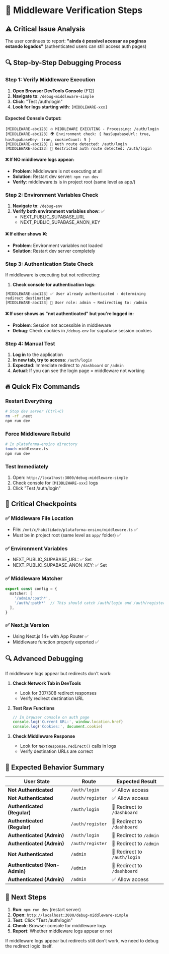 # 🔧 Middleware Verification Steps

## ⚠️ Critical Issue Analysis

The user continues to report: **"ainda é possivel acessar as paginas estando logados"** (authenticated users can still access auth pages)

## 🔍 Step-by-Step Debugging Process

### Step 1: Verify Middleware Execution
1. **Open Browser DevTools Console** (F12)
2. **Navigate to**: `/debug-middleware-simple`
3. **Click**: "Test /auth/login"
4. **Look for logs starting with**: `[MIDDLEWARE-xxx]`

#### Expected Console Output:
```
[MIDDLEWARE-abc123] 🔥 MIDDLEWARE EXECUTING - Processing: /auth/login
[MIDDLEWARE-abc123] 🌍 Environment check: { hasSupabaseUrl: true, hasSupabaseKey: true, cookieCount: 5 }
[MIDDLEWARE-abc123] 🔐 Auth route detected: /auth/login
[MIDDLEWARE-abc123] 🚫 Restricted auth route detected: /auth/login
```

#### ❌ If NO middleware logs appear:
- **Problem**: Middleware is not executing at all
- **Solution**: Restart dev server: `npm run dev`
- **Verify**: middleware.ts is in project root (same level as app/)

### Step 2: Environment Variables Check
1. **Navigate to**: `/debug-env`
2. **Verify both environment variables show**: ✅
   - NEXT_PUBLIC_SUPABASE_URL
   - NEXT_PUBLIC_SUPABASE_ANON_KEY

#### ❌ If either shows ❌:
- **Problem**: Environment variables not loaded
- **Solution**: Restart dev server completely

### Step 3: Authentication State Check
If middleware is executing but not redirecting:

1. **Check console for authentication logs**:
```
[MIDDLEWARE-abc123] ✅ User already authenticated - determining redirect destination
[MIDDLEWARE-abc123] 🎯 User role: admin → Redirecting to: /admin
```

#### ❌ If user shows as "not authenticated" but you're logged in:
- **Problem**: Session not accessible in middleware
- **Debug**: Check cookies in `/debug-env` for supabase session cookies

### Step 4: Manual Test
1. **Log in** to the application
2. **In new tab, try to access**: `/auth/login`
3. **Expected**: Immediate redirect to `/dashboard` or `/admin`
4. **Actual**: If you can see the login page = middleware not working

## 🔥 Quick Fix Commands

### Restart Everything
```bash
# Stop dev server (Ctrl+C)
rm -rf .next
npm run dev
```

### Force Middleware Rebuild
```bash
# In plataforma-ensino directory
touch middleware.ts
npm run dev
```

### Test Immediately
1. Open: `http://localhost:3000/debug-middleware-simple`
2. Check console for `[MIDDLEWARE-xxx]` logs
3. Click "Test /auth/login"

## 🚨 Critical Checkpoints

### ✅ Middleware File Location
- File: `/mnt/c/habilidade/plataforma-ensino/middleware.ts` ✅
- Must be in project root (same level as `app/` folder) ✅

### ✅ Environment Variables  
- NEXT_PUBLIC_SUPABASE_URL: ✅ Set
- NEXT_PUBLIC_SUPABASE_ANON_KEY: ✅ Set

### ✅ Middleware Matcher
```typescript
export const config = {
  matcher: [
    '/admin/:path*',
    '/auth/:path*'  // This should catch /auth/login and /auth/register
  ],
}
```

### ✅ Next.js Version
- Using Next.js 14+ with App Router ✅
- Middleware function properly exported ✅

## 🔍 Advanced Debugging

If middleware logs appear but redirects don't work:

1. **Check Network Tab in DevTools**
   - Look for 307/308 redirect responses
   - Verify redirect destination URL

2. **Test Raw Functions**
   ```javascript
   // In browser console on auth page
   console.log('Current URL:', window.location.href)
   console.log('Cookies:', document.cookie)
   ```

3. **Check Middleware Response**
   - Look for `NextResponse.redirect()` calls in logs
   - Verify destination URLs are correct

## 🎯 Expected Behavior Summary

| User State | Route | Expected Result |
|------------|-------|----------------|
| **Not Authenticated** | `/auth/login` | ✅ Allow access |
| **Not Authenticated** | `/auth/register` | ✅ Allow access |
| **Authenticated (Regular)** | `/auth/login` | 🔄 Redirect to `/dashboard` |
| **Authenticated (Regular)** | `/auth/register` | 🔄 Redirect to `/dashboard` |
| **Authenticated (Admin)** | `/auth/login` | 🔄 Redirect to `/admin` |
| **Authenticated (Admin)** | `/auth/register` | 🔄 Redirect to `/admin` |
| **Not Authenticated** | `/admin` | 🔄 Redirect to `/auth/login` |
| **Authenticated (Non-Admin)** | `/admin` | 🔄 Redirect to `/dashboard` |
| **Authenticated (Admin)** | `/admin` | ✅ Allow access |

## 🚀 Next Steps

1. **Run**: `npm run dev` (restart server)
2. **Open**: `http://localhost:3000/debug-middleware-simple`
3. **Test**: Click "Test /auth/login" 
4. **Check**: Browser console for middleware logs
5. **Report**: Whether middleware logs appear or not

If middleware logs appear but redirects still don't work, we need to debug the redirect logic itself.